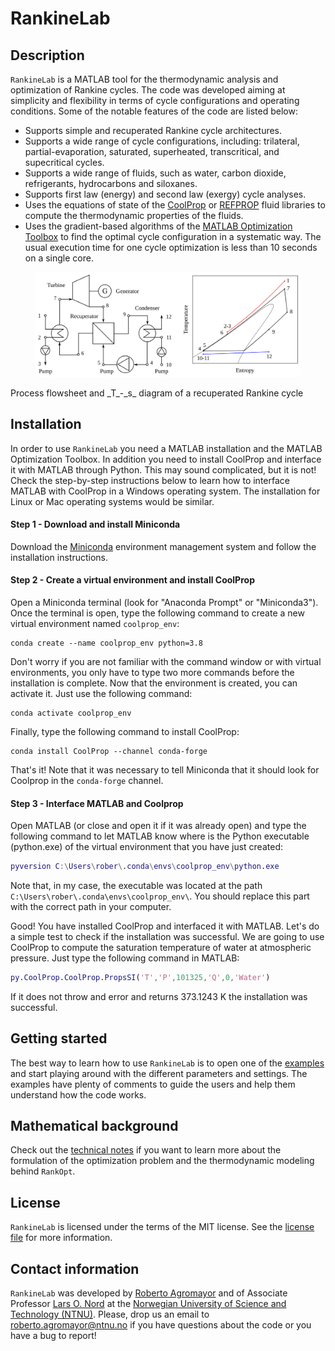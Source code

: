 # RankineLab

## Description

`RankineLab` is a MATLAB tool for the thermodynamic analysis and optimization of Rankine cycles. The code was developed aiming at simplicity and flexibility in terms of cycle configurations and operating conditions. Some of the notable features of the code are listed below:

- Supports simple and recuperated Rankine cycle architectures.
- Supports a wide range of cycle configurations, including: trilateral, partial-evaporation, saturated, superheated, transcritical, and supecritical cycles.
- Supports a wide range of fluids, such as water, carbon dioxide, refrigerants, hydrocarbons and siloxanes.
- Supports first law (energy) and second law (exergy) cycle analyses.
- Uses the equations of state of the [CoolProp](http://www.coolprop.org/) or [REFPROP](https://pages.nist.gov/REFPROP-docs/) fluid libraries to compute the thermodynamic properties of the fluids.
- Uses the gradient-based algorithms of the [MATLAB Optimization Toolbox](https://se.mathworks.com/products/optimization.html) to find the optimal cycle configuration in a systematic way. The usual execution time for one cycle optimization is less than 10 seconds on a single core.

<figure>
	<img src="./docs/rankine_cycle_diagrams.svg" width="750"/> 
</figure>
Process flowsheet and _T_-_s_ diagram of a recuperated Rankine cycle

## Installation

In order to use `RankineLab` you need a MATLAB installation and the MATLAB Optimization Toolbox. In addition you need to install CoolProp and interface it with MATLAB through Python. This may sound complicated, but it is not! Check the step-by-step instructions below to learn how to interface MATLAB with CoolProp in a Windows operating system. The installation for Linux or Mac operating systems would be similar.

#### Step 1 - Download and install Miniconda

Download the [Miniconda](https://docs.conda.io/en/latest/miniconda.html) environment management system and follow the installation instructions.

#### Step 2 - Create a virtual environment and install CoolProp

Open a Miniconda terminal (look for "Anaconda Prompt" or "Miniconda3"). Once the terminal is open, type the following command to create a new virtual environment named `coolprop_env`:

```shell
conda create --name coolprop_env python=3.8
```

Don't worry if you are not familiar with the command window or with virtual environments, you only have to type two more commands before the installation is complete. Now that the environment is created, you can activate it. Just use the following command:

```shell
conda activate coolprop_env
```

Finally, type the following command to install CoolProp:

```shell
conda install CoolProp --channel conda-forge
```

That's it! Note that it was necessary to tell Miniconda that it should look for Coolprop in the `conda-forge` channel.

#### Step 3 - Interface MATLAB and Coolprop

Open MATLAB (or close and open it if it was already open) and type the following command to let MATLAB know where is the Python executable (python.exe) of the virtual environment that you have just created:

```matlab
pyversion C:\Users\rober\.conda\envs\coolprop_env\python.exe
```

Note that, in my case, the executable was located at the path `C:\Users\rober\.conda\envs\coolprop_env\`. You should replace this part with the correct path in your computer.

Good! You have installed CoolProp and interfaced it with MATLAB. Let's do a simple test to check if the installation was successful. We are going to use CoolProp to compute the saturation temperature of water at atmospheric pressure. Just type the following command in MATLAB: 

```matlab
py.CoolProp.CoolProp.PropsSI('T','P',101325,'Q',0,'Water')
```


If it does not throw and error and returns 373.1243 K the installation was successful.

## Getting started

The best way to learn how to use `RankineLab` is to open one of the [examples](.examples) and start playing around with the different parameters and settings. The examples have plenty of comments to guide the users and help them understand how the code works.

## Mathematical background

Check out the [technical notes](technical_notes.pdf) if you want to learn more about the formulation of the optimization problem and the thermodynamic modeling behind `RankOpt`.

## License

`RankineLab` is licensed under the terms of the MIT license. See the [license file](LICENSE.md) for more information.

## Contact information

`RankineLab` was developed by [Roberto Agromayor](https://www.ntnu.edu/employees/roberto.agromayor) and of Associate Professor [Lars O. Nord](https://www.ntnu.edu/employees/lars.nord) at the [Norwegian University of Science and Technology (NTNU)](https://www.ntnu.no/). Please, drop us an email to [roberto.agromayor@ntnu.no](mailto:roberto.agromayor@ntnu.no) if you have questions about the code or you have a bug to report!
